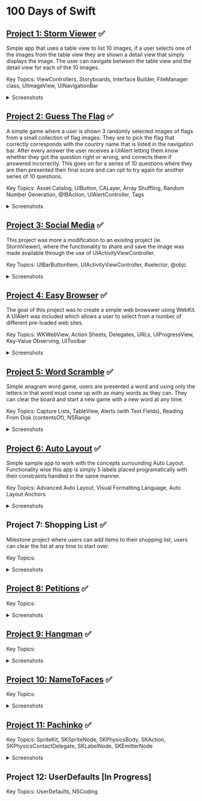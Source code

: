 # 100 Days of Swift

## [Project 1: Storm Viewer](https://github.com/tiannahenrylewis/100DaysOfSwift/tree/master/StormViewer) :white_check_mark:  
Simple app that uses a table view to list 10 images, if a user selects one of the images from the table view they are shown a detail view that simply displays the image. The user can navigate between the table view and the detail view for each of the 10 images.

Key Topics: ViewControllers, Storyboards, Interface Builder, FileManager class, UIImageView, UINavigationBar  

<details>
  <summary>Screenshots</summary>
</details>

## [Project 2: Guess The Flag](https://github.com/tiannahenrylewis/100DaysOfSwift/tree/master/GuessTheFlag) :white_check_mark:  
A simple game where a user is shown 3 randomly selected images of flags from a small collection of flag images. They are to pick the flag that correctly corresponds with the country name that is listed in the navigation bar. After every answer the user receives a UIAlert letting them know whether they got the question right or wrong, and corrects them if answered incorrectly. This goes on for a series of 10 questions where they are then presented their final score and can opt to try again for another series of 10 questions.

Key Topics: Asset Catalog, UIButton, CALayer, Array Shuffling, Random Number Generation, @IBAction, UIAlertController, Tags  

<details>
  <summary>Screenshots</summary>
</details>

## [Project 3: Social Media](https://github.com/tiannahenrylewis/100DaysOfSwift/tree/master/SocialMedia) :white_check_mark:  
This project was more a modification to an exisitng project (ie. StormViewer), where the functionality to share and save the image was made available through the use of UIActivityViewController.

Key Topics: UIBarButtonItem, UIActivityViewController, #selector, @objc  

<details>
  <summary>Screenshots</summary>
</details>

## [Project 4: Easy Browser](https://github.com/tiannahenrylewis/100DaysOfSwift/tree/master/EasyBrowser)  :white_check_mark:  
The goal of this project was to create a simple web browswer using WebKit. A UIAlert was included which allows a user to select from a number of different pre-loaded web sites.

Key Topics: WKWebView, Action Sheets, Delegates, URLs, UIProgressView, Key-Value Observing, UIToolbar  

<details>
  <summary>Screenshots</summary>
</details>

## [Project 5: Word Scramble](https://github.com/tiannahenrylewis/100DaysOfSwift/tree/master/WordScramble) :white_check_mark:  
Simple anagram word game, users are presented a word and using only the letters in that word must come up with as many words as they can. They can clear the board and start a new game with a new word at any time.

Key Topics: Capture Lists, TableView, Alerts (with Text Fields), Reading From Disk (contentsOf), NSRange  

<details>
  <summary>Screenshots</summary>
</details>

## [Project 6: Auto Layout](https://github.com/tiannahenrylewis/100DaysOfSwift/tree/master/AutoLayout) :white_check_mark:  
Simple sample app to work with the concepts surrounding Auto Layout. Functionality wise this app is simply 5 labels placed programatically with their constraints handled in the same manner.  

Key Topics: Advanced Auto Layout, Visual Formatting Language, Auto Layout Anchors  

<details>
  <summary>Screenshots</summary>
</details>

## Project 7: Shopping List :white_check_mark:  
Milestone project where users can add items to their shopping list, users can clear the list at any time to start over.

Key Topics:  

<details>
  <summary>Screenshots</summary>
</details>

## [Project 8: Petitions](https://github.com/tiannahenrylewis/100DaysOfSwift/tree/master/Petitions) :white_check_mark:  

Key Topics:  

<details>
  <summary>Screenshots</summary>
</details>

## [Project 9: Hangman](https://github.com/tiannahenrylewis/100DaysOfSwift/tree/master/Hangman) :white_check_mark:  

Key Topics:  

<details>
  <summary>Screenshots</summary>
</details>

## [Project 10: NameToFaces](https://github.com/tiannahenrylewis/100DaysOfSwift/tree/master/NameToFaces) :white_check_mark:  

Key Topics:  

<details>
  <summary>Screenshots</summary>
</details>

## [Project 11: Pachinko](https://github.com/tiannahenrylewis/100DaysOfSwift/tree/master/Pachinko) :white_check_mark:  

Key Topics: SpriteKit, SKSpriteNode, SKPhysicsBody, SKAction, SKPhysicsContactDelegate, SKLabelNode, SKEmitterNode  

<details>
  <summary>Screenshots</summary>
</details>

## Project 12: UserDefaults [In Progress]  

Key Topics: UserDefaults, NSCoding

